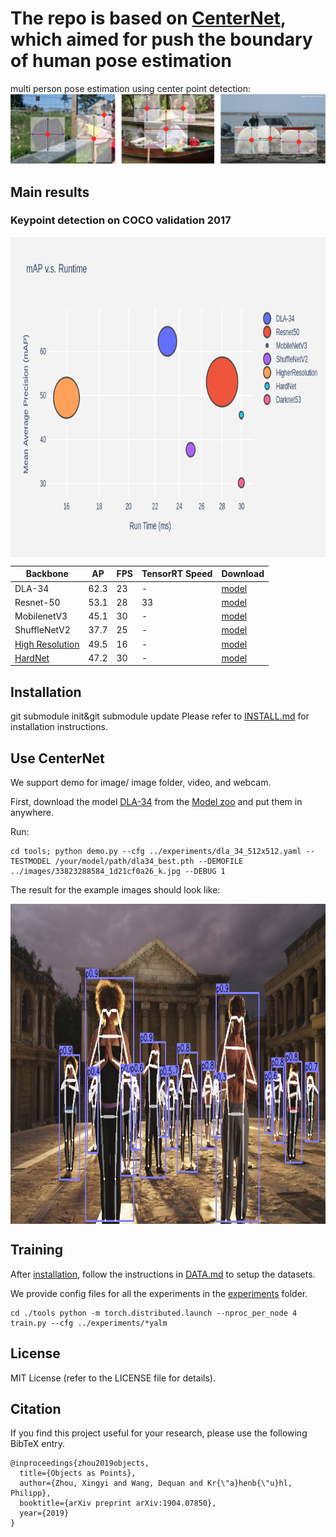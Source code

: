 # The repo is based on [CenterNet](https://arxiv.org/abs/1904.07850), which aimed for push the boundary of human pose estimation
multi person pose estimation using center point detection:
![](readme/fig2.png)

## Main results

### Keypoint detection on COCO validation 2017
<p align="center"> <img src='readme/performance.png' align="center" height="512px"></p>

| Backbone     |  AP       |  FPS         | TensorRT Speed | Download |
|--------------|-----------|--------------|----------|----------|
|DLA-34        | 62.3      |    23      |  - |[model](https://drive.google.com/open?id=1OkHjjViB0dzbuicdtIam-YcoT0sYpmjP)  |
|Resnet-50     | 53.1      |    28      |  33 |[model](https://drive.google.com/open?id=18ySqUkm_XLztDEMbmk4x65u03CIi47j7)  |
|MobilenetV3   | 45.1      |    30      |  - |[model](https://drive.google.com/open?id=1VdBEh8XisujRZ4zvxLcvJ-R8dtY3CC-x)  |
|ShuffleNetV2  | 37.7      |    25      |  - |[model](https://drive.google.com/open?id=12ENL9Qpsp__qHN5mb5E-Gex0sVbGeaD9)  |
|[High Resolution](https://github.com/HRNet/Higher-HRNet-Human-Pose-Estimation)| 49.5     |    16      |  - |[model](https://drive.google.com/open?id=1gKcfMQx2_lRLTQhzvtRQKvJUkPLS2Lpn)  |
|[HardNet]()| 47.2    |    30        | -  |[model](https://drive.google.com/open?id=12JezItTw5rXoQ9dwxRBf4mn8iqHYgNTd)  |

## Installation

git submodule init&git submodule update
Please refer to [INSTALL.md](readme/INSTALL.md) for installation instructions.

## Use CenterNet

We support demo for image/ image folder, video, and webcam. 

First, download the model [DLA-34](https://drive.google.com/open?id=1OkHjjViB0dzbuicdtIam-YcoT0sYpmjP)
from the [Model zoo](https://drive.google.com/open?id=1UG2l8XtjOfBtG_GLpSdxlWS2wxFR8hQF) and put them in anywhere.

Run:
    
~~~
cd tools; python demo.py --cfg ../experiments/dla_34_512x512.yaml --TESTMODEL /your/model/path/dla34_best.pth --DEMOFILE ../images/33823288584_1d21cf0a26_k.jpg --DEBUG 1
~~~
The result for the example images should look like:
<p align="center"> <img src='readme/multi_pose_screenshot_27.11.2019.png' align="center" height="512px"></p>

## Training

After [installation](readme/INSTALL.md), follow the instructions in [DATA.md](readme/DATA.md) to setup the datasets.

We provide config files for all the experiments in the [experiments](experiments) folder.

```
cd ./tools python -m torch.distributed.launch --nproc_per_node 4 train.py --cfg ../experiments/*yalm
```

## License

MIT License (refer to the LICENSE file for details).

## Citation

If you find this project useful for your research, please use the following BibTeX entry.

    @inproceedings{zhou2019objects,
      title={Objects as Points},
      author={Zhou, Xingyi and Wang, Dequan and Kr{\"a}henb{\"u}hl, Philipp},
      booktitle={arXiv preprint arXiv:1904.07850},
      year={2019}
    }
